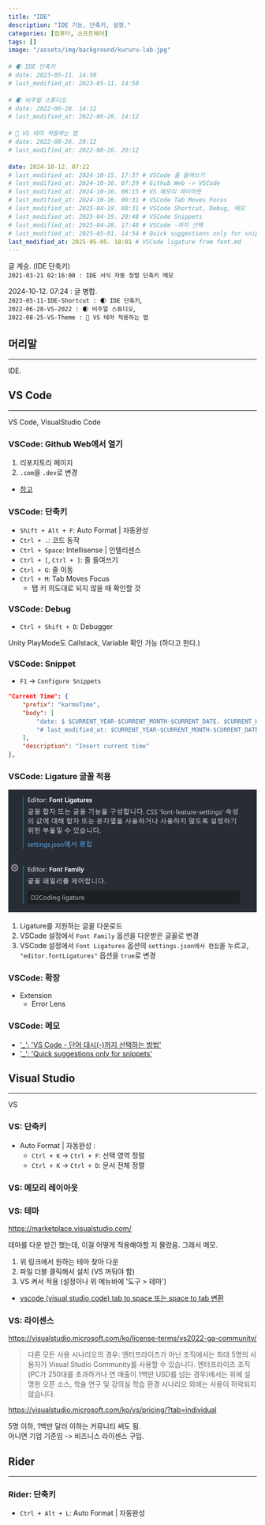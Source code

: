 ```yaml
---
title: "IDE"
description: "IDE 기능, 단축키, 설정."
categories: [컴퓨터, 소프트웨어]
tags: []
image: "/assets/img/background/kururu-lab.jpg"

# 🌒 IDE 단축키
# date: 2023-05-11. 14:50
# last_modified_at: 2023-05-11. 14:50

# 🌒 비주얼 스튜디오
# date: 2022-06-28. 14:12
# last_modified_at: 2022-06-28. 14:12

# 🌚 VS 테마 적용하는 법
# date: 2022-08-26. 20:12
# last_modified_at: 2022-08-26. 20:12

date: 2024-10-12. 07:22
# last_modified_at: 2024-10-15. 17:37 # VSCode 줄 들여쓰기
# last_modified_at: 2024-10-16. 07:29 # Github Web -> VSCode
# last_modified_at: 2024-10-16. 08:15 # VS 메모리 레이아웃
# last_modified_at: 2024-10-16. 09:31 # VSCode Tab Moves Focus
# last_modified_at: 2025-04-19. 00:31 # VSCode Shortcut, Debug, 메모
# last_modified_at: 2025-04-19. 20:48 # VSCode Snippets
# last_modified_at: 2025-04-28. 17:48 # VSCode -까지 선택
# last_modified_at: 2025-05-01. 14:54 # Quick suggestions only for snippets, 정리
last_modified_at: 2025-05-05. 18:01 # VSCode ligature from font.md
---
```


글 계승. (IDE 단축키)  
`2021-03-21 02:16:00 : IDE 서식 자동 정렬 단축키 메모`

2024-10-12. 07:24 : 글 병합.  
`2023-05-11-IDE-Shortcut : 🌒 IDE 단축키`,  
`2022-06-28-VS-2022 : 🌒 비주얼 스튜디오`,  
`2022-08-25-VS-Theme : 🌚 VS 테마 적용하는 법`  

## 머리말

---

IDE.  

## VS Code

---

VS Code, VisualStudio Code  

### VSCode: Github Web에서 열기

1. 리포지토리 페이지
2. `.com`을 `.dev`로 변경

- [참고](https://x.com/alexanderisorax/status/1838878572817027263)

### VSCode: 단축키

- `Shift + Alt + F`: Auto Format \| 자동완성
- `Ctrl + .`: 코드 동작
- `Ctrl + Space`: Intellisense \| 인텔리센스
- `Ctrl + [`, `Ctrl + ]`: 줄 들여쓰기
- `Ctrl + G`: 줄 이동
- `Ctrl + M`: Tab Moves Focus
  - 탭 키 의도대로 되지 않을 때 확인할 것

### VSCode: Debug

- `Ctrl + Shift + D`: Debugger

Unity PlayMode도 Callstack, Variable 확인 가능 (하다고 한다.)  

### VSCode: Snippet

- `F1` -> `Configure Snippets`

```json
"Current Time": {
    "prefix": "karmoTime",
    "body": [
        "date: $ $CURRENT_YEAR-$CURRENT_MONTH-$CURRENT_DATE. $CURRENT_HOUR:$CURRENT_MINUTE # Init",
        "# last_modified_at: $CURRENT_YEAR-$CURRENT_MONTH-$CURRENT_DATE. $CURRENT_HOUR:$CURRENT_MINUTE"
    ],
    "description": "Insert current time"
},
```

### VSCode: Ligature 글꼴 적용

![VSCode 설정](/assets/img/post/stone/2024/240214-0000.png)

1. Ligature를 지원하는 글꼴 다운로드
2. VSCode 설정에서 `Font Family` 옵션을 다운받은 글꼴로 변경
3. VSCode 설정에서 `Font Ligatures` 옵션의 `settings.json에서 편집`을 누르고, `"editor.fontLigatures"` 옵션을 `true`로 변경

### VSCode: 확장

- Extension
  - Error Lens

### VSCode: 메모

- ['_': 'VS Code - 단어 대시(-)까지 선택하는 방법'](https://mansu.tistory.com/45)
- ['_': 'Quick suggestions only for snippets'](https://github.com/microsoft/vscode/issues/92947)

## Visual Studio

---

VS  

### VS: 단축키

- Auto Format \| 자동완성 :
  - `Ctrl + K` -> `Ctrl + F`: 선택 영역 정렬
  - `Ctrl + K` -> `Ctrl + D`: 문서 전체 정렬

### VS: 메모리 레이아웃

### VS: 테마

<https://marketplace.visualstudio.com/>

테마를 다운 받긴 했는데, 이걸 어떻게 적용해야할 지 몰랐음. 그래서 메모.  

1. 위 링크에서 원하는 테마 찾아 다운
2. 파일 더블 클릭해서 설치 (VS 꺼둬야 함)
3. VS 켜서 적용 (설정이나 위 메뉴바에 '도구 > 테마')

- [vscode (visual studio code) tab to space 또는 space to tab 변환](https://moaimoai.tistory.com/311)

### VS: 라이센스

<https://visualstudio.microsoft.com/ko/license-terms/vs2022-ga-community/>

> 다른 모든 사용 시나리오의 경우:
> 엔터프라이즈가 아닌 조직에서는 최대 5명의 사용자가 Visual Studio Community를 사용할 수 있습니다. 엔터프라이즈 조직(PC가 250대를 초과하거나 연 매출이 1백만 USD를 넘는 경우)에서는 위에 설명한 오픈 소스, 학술 연구 및 강의실 학습 환경 시나리오 외에는 사용이 허락되지 않습니다.

<https://visualstudio.microsoft.com/ko/vs/pricing/?tab=individual>

5명 이하, 1백만 달러 이하는 커뮤니티 써도 됨.  
아니면 기업 기준임 -> 비즈니스 라이센스 구입.  

## Rider

---

### Rider: 단축키

- `Ctrl + Alt + L`: Auto Format \| 자동완성

